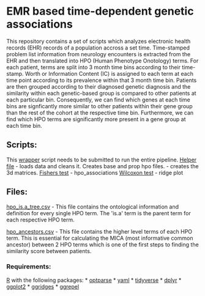 # EMR based time-dependent genetic associations

This repository contains a set of scripts which analyzes electronic health records (EHR) records of a population accross a set time. Time-stamped problem list information from neurology encounters is extracted from the EHR and then translated into HPO (Human Phenotype Onotology) terms. For each patient, terms are split into 3 month time bins according to their time-stamp. Worth or Information Content (IC) is assigned to each term at each time point according to its prevalence within that 3 month time bin. Patients are then grouped according to their diagnosed genetic diagnosis and the similarity within each genetic-based group is compared to other patients at each particular bin. Consequently, we can find which genes at each time bins are signficantly more similar to other patients within their gene group than the rest of the cohort at the respective time bin. Furthermore, we can find which HPO terms are significantly more present in a gene group at each time bin.


## Scripts: ##

This [wrapper](https://github.com/shiva-g/The-Cube/blob/master/wrapper.R) script needs to be submitted to run the entire pipeline. 
  [Helper file](https://github.com/shiva-g/The-Cube/blob/master/scripts/helper_file.R)  - loads data and cleans it. Creates base and prop hpo files. 
  [](https://github.com/shiva-g/The-Cube/blob/master/scripts/3d_arrays.R) - creates the 3d matrices.
  [Fishers test](https://github.com/shiva-g/The-Cube/blob/master/scripts/hpo_associations.R) - hpo_associations
  [Wilcoxon test](https://github.com/shiva-g/The-Cube/blob/master/scripts/wilcoxon_test.R) - ridge plot
  


## Files: ##

[hpo_is.a_tree.csv](https://github.com/shiva-g/The-Cube/blob/master/files/hpo_is.a_tree.csv) - This file contains the ontological information and definition for every single HPO term. The 'is.a' term is the parent term for each respective HPO term.

[hpo_ancestors.csv](https://github.com/shiva-g/The-Cube/blob/master/files/hpo_ancestors.csv) -  This file contains the higher level terms of each HPO term. This is essential for calculating the MICA (most informative common ancestor) between 2 HPO terms which is one of the first steps to finding the similarity score between patients.


### Requirements:
  [R](https://www.r-project.org/) with the following packages:
    * [optparse](https://cran.r-project.org/web/packages/optparse/index.html)
    * [yaml](https://cran.r-project.org/web/packages/yaml/index.html)
    * [tidyverse](https://cran.r-project.org/web/packages/tidyverse/index.html)
    * [dplyr](https://cran.r-project.org/web/packages/dplyr/index.html)
    * [ggplot2](https://cran.r-project.org/web/packages/ggplot2/index.html)
    * [ggridges](https://cran.r-project.org/web/packages/ggridges/index.html)
    * [ggrepel](https://cran.r-project.org/web/packages/ggrepel/index.html)
